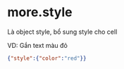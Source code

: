 # more.style

Là object style, bổ sung style cho cell

VD: Gắn text màu đỏ

```json
{"style":{"color":"red"}}
```
